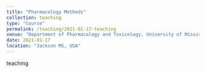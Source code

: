```yaml
---
title: "Pharmacology Methods"
collection: teaching
type: "Course"
permalink: /teaching/2021-01-17-teaching
venue: "Department of Pharmacology and Toxicology, University of Mississippi Medical Center"
date: 2021-01-17
location: "Jackson MS, USA"
---
```


teaching